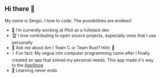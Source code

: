 ## Hi there 👋

My name is Sergio. I love to code. The possibilities are endless!

- 🔭 I’m currently working at Pilot as a fullstack dev
- 🏆 I love contributing to open source projects, especially ones that I use personally
- 💬 Ask me about Am I Team C or Team Rust? Hint: 🦀
- ⚡ Fun fact: My segue into computer programming came after I finally created an app that solved my personal needs. This app made it's way to the [AppStore](https://apps.apple.com/us/app/hvac-formulas-tech-calculator/id1551053530)
- 🌱 Learning never ends
